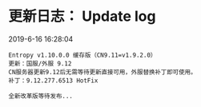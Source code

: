 # 更新日志： Update log
2019-6-16 16:28:04

	Entropy v1.10.0.0 缓存版（CN9.11=v1.9.2.0）
	更新：国服/外服 9.12
	CN服务器更新9.12后无需等待更新直接可用，外服替换补丁即可使用。
	补丁：9.12.277.6513 HotFix

	全新改革版等待发布...
	